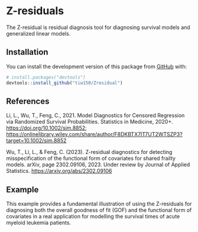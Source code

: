 
<!-- README.md is generated from README.Rmd. Please edit that file -->

# Z-residuals

<!-- badges: start -->

<!-- badges: end -->

The Z-residual is residual diagnosis tool for diagnosing survival models
and generalized linear models.

## Installation

You can install the development version of this package from
[GitHub](https://github.com/) with:

``` r
# install.packages("devtools")
devtools::install_github("tiw150/Zresidual")
```

## References

Li, L., Wu, T., Feng, C., 2021. Model Diagnostics for Censored
Regression via Randomized Survival Probabilities. Statistics in
Medicine, 2020+. <https://doi.org/10.1002/sim.8852>;
<https://onlinelibrary.wiley.com/share/author/F8DKBTX7IT7UT2WTSZP3?target=10.1002/sim.8852>

Wu, T., Li, L., & Feng, C. (2023). Z-residual diagnostics for detecting
misspecification of the functional form of covariates for shared frailty
models. arXiv, page 2302.09106, 2023. Under review by Journal of Applied
Statistics. <https://arxiv.org/abs/2302.09106>

## Example

This example provides a fundamental illustration of using the
Z-residuals for diagnosing both the overall goodness of fit (GOF) and
the functional form of covariates in a real application for modelling
the survival times of acute myeloid leukemia patients.
